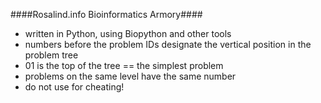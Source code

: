 ####Rosalind.info Bioinformatics Armory####

* written in Python, using Biopython and other tools
* numbers before the problem IDs designate the vertical position in the problem tree
* 01 is the top of the tree == the simplest problem
* problems on the same level have the same number
* do not use for cheating!
